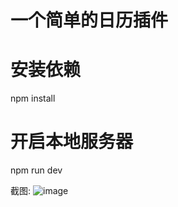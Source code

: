 #  一个简单的日历插件



# 安装依赖
npm install

# 开启本地服务器
npm run dev

截图:
![image](https://github.com/liujiaang/calendar/edit/master/img/view.png)
